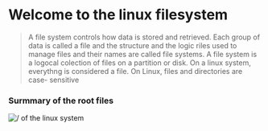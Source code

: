 # Welcome to the linux filesystem

> A file system controls how data is stored and retrieved. Each group of data is called a file and the structure and 
    the logic riles used to manage files and their names are called file systems.
    A file system is a logocal colection of files on a partition or disk. On a linux system, everythng is considered a file. On Linux, files and directories are case-     sensitive

 ### Surmmary of the root files
 
 ![/ of the linux system](https://prnt.sc/DB1e0mCwTRw4)
